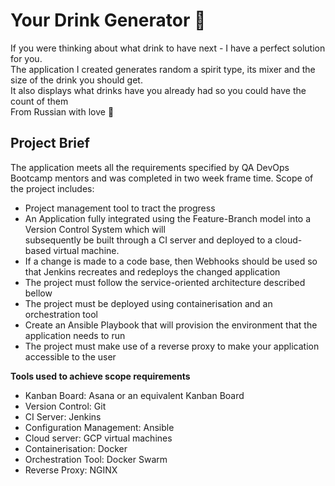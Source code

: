 # Your Drink Generator :clinking_glasses: 

If you were thinking about what drink to have next - I have a perfect solution for you. <br>
The application I created generates random a spirit type, its mixer and the size of the drink you should get.<br>
It also displays what drinks have you already had so you could have the count of them <br>
From Russian with love :bear:

## Project Brief

The application meets all the requirements specified by QA DevOps Bootcamp mentors and was completed in two week frame time.
Scope of the project includes:
- Project management tool to tract the progress
- An Application fully integrated using the Feature-Branch model into a Version Control System which will <br> subsequently be built through a CI server and deployed to a cloud-based virtual machine.
- If a change is made to a code base, then Webhooks should be used so that Jenkins recreates and redeploys the changed application
- The project must follow the service-oriented architecture described bellow 
- The project must be deployed using containerisation and an orchestration tool
- Create an Ansible Playbook that will provision the environment that the application needs to run
- The project must make use of a reverse proxy to make your application accessible to the user

**Tools used to achieve scope requirements**

- Kanban Board: Asana or an equivalent Kanban Board
- Version Control: Git
- CI Server: Jenkins
- Configuration Management: Ansible
- Cloud server: GCP virtual machines
- Containerisation: Docker
- Orchestration Tool: Docker Swarm
- Reverse Proxy: NGINX
